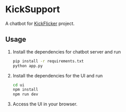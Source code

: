 # KickSupport

A chatbot for [KickFlicker](https://github.com/FaaizHaikal/KickFlicker) project.

## Usage

1. Install the dependencies for chatbot server and run
    ```bash
    pip install -r requirements.txt
    python app.py
    ```
2. Install the dependencies for the UI and run
    ```bash
    cd ui
    npm install
    npm run dev
    ```
3. Access the UI in your browser.
